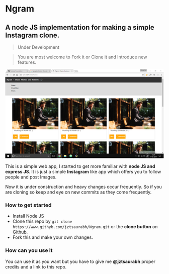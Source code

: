 # Ngram
## A node JS implementation for making a simple Instagram clone.

>Under Development

>You are most welcome to Fork it or Clone it and Introduce new features.

![First-looks](/static/img/readme-pic1.png)

This is a simple web app, I started to get more familiar with __node JS and express JS__.
It is just a simple __Instagram__ like app which offers you to follow people and post Images.

Now it is under construction and heavy changes occur frequently.  So if you are cloning so keep and eye on new commits as they come frequently.

### How to get started
- Install Node JS
- Clone this repo by `git clone https://www.githyb.com/jztsaurabh/Ngram.git` or the __clone button__ on Github.
- Fork this and make your own changes.

### How can you use it
You can use it as you want but you have to give me __@jztsaurabh__ proper credits and a link to this repo.
